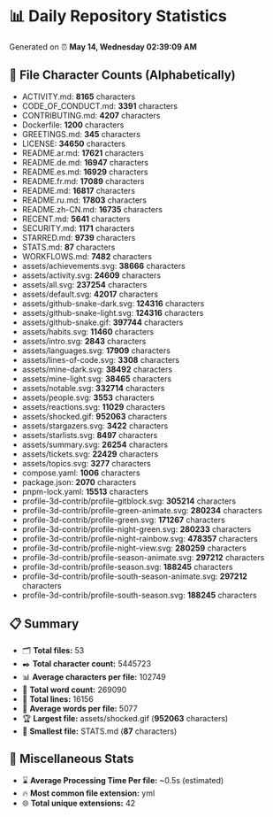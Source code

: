 # 📊 Daily Repository Statistics
Generated on ⏰ **May 14, Wednesday 02:39:09 AM**

## 📂 File Character Counts (Alphabetically)
- ACTIVITY.md: **8165** characters
- CODE_OF_CONDUCT.md: **3391** characters
- CONTRIBUTING.md: **4207** characters
- Dockerfile: **1200** characters
- GREETINGS.md: **345** characters
- LICENSE: **34650** characters
- README.ar.md: **17621** characters
- README.de.md: **16947** characters
- README.es.md: **16929** characters
- README.fr.md: **17089** characters
- README.md: **16817** characters
- README.ru.md: **17803** characters
- README.zh-CN.md: **16735** characters
- RECENT.md: **5641** characters
- SECURITY.md: **1171** characters
- STARRED.md: **9739** characters
- STATS.md: **87** characters
- WORKFLOWS.md: **7482** characters
- assets/achievements.svg: **38666** characters
- assets/activity.svg: **24609** characters
- assets/all.svg: **237254** characters
- assets/default.svg: **42017** characters
- assets/github-snake-dark.svg: **124316** characters
- assets/github-snake-light.svg: **124316** characters
- assets/github-snake.gif: **397744** characters
- assets/habits.svg: **11460** characters
- assets/intro.svg: **2843** characters
- assets/languages.svg: **17909** characters
- assets/lines-of-code.svg: **3308** characters
- assets/mine-dark.svg: **38492** characters
- assets/mine-light.svg: **38465** characters
- assets/notable.svg: **332714** characters
- assets/people.svg: **3553** characters
- assets/reactions.svg: **11029** characters
- assets/shocked.gif: **952063** characters
- assets/stargazers.svg: **3422** characters
- assets/starlists.svg: **8497** characters
- assets/summary.svg: **26254** characters
- assets/tickets.svg: **22429** characters
- assets/topics.svg: **3277** characters
- compose.yaml: **1006** characters
- package.json: **2070** characters
- pnpm-lock.yaml: **15513** characters
- profile-3d-contrib/profile-gitblock.svg: **305214** characters
- profile-3d-contrib/profile-green-animate.svg: **280234** characters
- profile-3d-contrib/profile-green.svg: **171267** characters
- profile-3d-contrib/profile-night-green.svg: **280233** characters
- profile-3d-contrib/profile-night-rainbow.svg: **478357** characters
- profile-3d-contrib/profile-night-view.svg: **280259** characters
- profile-3d-contrib/profile-season-animate.svg: **297212** characters
- profile-3d-contrib/profile-season.svg: **188245** characters
- profile-3d-contrib/profile-south-season-animate.svg: **297212** characters
- profile-3d-contrib/profile-south-season.svg: **188245** characters

## 📋 Summary
- 🗂️ **Total files:** 53
- ✒️ **Total character count:** 5445723
- 📊 **Average characters per file:** 102749
- 📝 **Total word count:** 269090
- 🧾 **Total lines:** 16156
- 📐 **Average words per file:** 5077
- 🏆 **Largest file:** assets/shocked.gif (**952063** characters)
- 🥉 **Smallest file:** STATS.md (**87** characters)

## 🌟 Miscellaneous Stats
- ⌛ **Average Processing Time Per file:** ~0.5s (estimated)
- 🔥 **Most common file extension:** yml
- 🌐 **Total unique extensions:** 42
